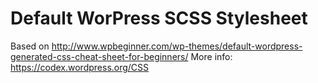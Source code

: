 # Default WorPress SCSS Stylesheet
Based on http://www.wpbeginner.com/wp-themes/default-wordpress-generated-css-cheat-sheet-for-beginners/
More info: https://codex.wordpress.org/CSS
